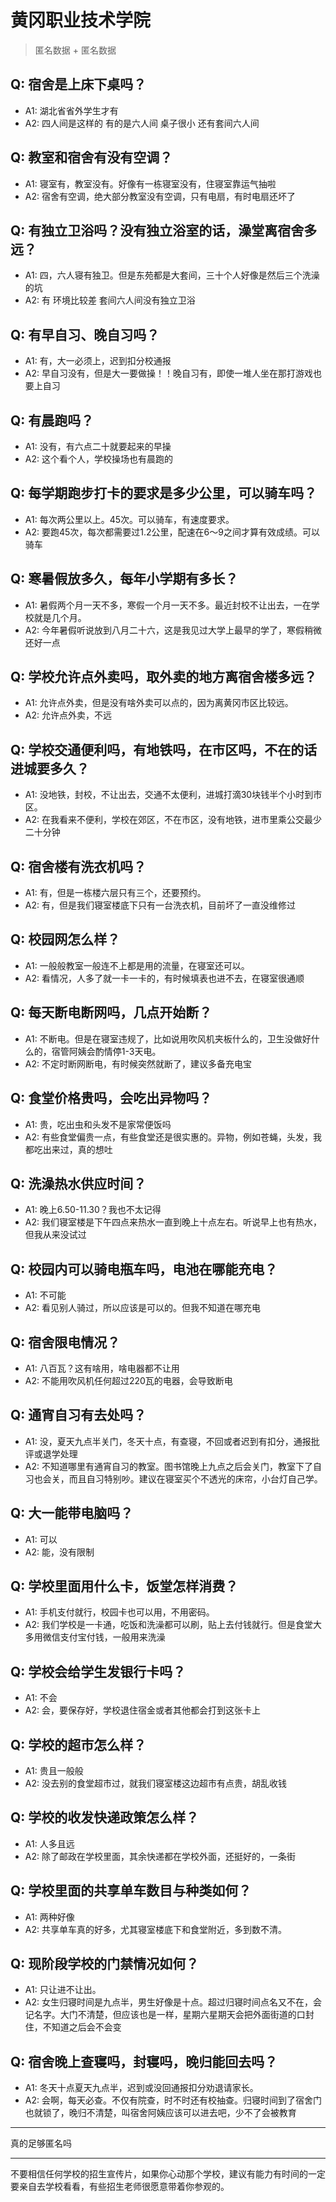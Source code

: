 # 黄冈职业技术学院
> 匿名数据 + 匿名数据
## Q: 宿舍是上床下桌吗？
- A1: 湖北省省外学生才有
- A2: 四人间是这样的 有的是六人间 桌子很小 还有套间六人间
## Q: 教室和宿舍有没有空调？
- A1: 寝室有，教室没有。好像有一栋寝室没有，住寝室靠运气抽啦
- A2: 宿舍有空调，绝大部分教室没有空调，只有电扇，有时电扇还坏了
## Q: 有独立卫浴吗？没有独立浴室的话，澡堂离宿舍多远？
- A1: 四，六人寝有独卫。但是东苑都是大套间，三十个人好像是然后三个洗澡的坑
- A2: 有 环境比较差 套间六人间没有独立卫浴
## Q: 有早自习、晚自习吗？
- A1: 有，大一必须上，迟到扣分校通报
- A2: 早自习没有，但是大一要做操！！晚自习有，即使一堆人坐在那打游戏也要上自习
## Q: 有晨跑吗？
- A1: 没有，有六点二十就要起来的早操
- A2: 这个看个人，学校操场也有晨跑的
## Q: 每学期跑步打卡的要求是多少公里，可以骑车吗？
- A1: 每次两公里以上。45次。可以骑车，有速度要求。
- A2: 要跑45次，每次都需要过1.2公里，配速在6～9之间才算有效成绩。可以骑车
## Q: 寒暑假放多久，每年小学期有多长？
- A1: 暑假两个月一天不多，寒假一个月一天不多。最近封校不让出去，一在学校就是几个月。
- A2: 今年暑假听说放到八月二十六，这是我见过大学上最早的学了，寒假稍微还好一点
## Q: 学校允许点外卖吗，取外卖的地方离宿舍楼多远？
- A1: 允许点外卖，但是没有啥外卖可以点的，因为离黄冈市区比较远。
- A2: 允许点外卖，不远
## Q: 学校交通便利吗，有地铁吗，在市区吗，不在的话进城要多久？
- A1: 没地铁，封校，不让出去，交通不太便利，进城打滴30块钱半个小时到市区。
- A2: 在我看来不便利，学校在郊区，不在市区，没有地铁，进市里乘公交最少二十分钟
## Q: 宿舍楼有洗衣机吗？
- A1: 有，但是一栋楼六层只有三个，还要预约。
- A2: 有，但是我们寝室楼底下只有一台洗衣机，目前坏了一直没维修过
## Q: 校园网怎么样？
- A1: 一般般教室一般连不上都是用的流量，在寝室还可以。
- A2: 看情况，人多了就一卡一卡的，有时候填表也进不去，在寝室很通顺
## Q: 每天断电断网吗，几点开始断？
- A1: 不断电。但是在寝室违规了，比如说用吹风机夹板什么的，卫生没做好什么的，宿管阿姨会酌情停1-3天电。
- A2: 不定时断网断电，有时候突然就断了，建议多备充电宝
## Q: 食堂价格贵吗，会吃出异物吗？
- A1: 贵，吃出虫和头发不是家常便饭吗
- A2: 有些食堂偏贵一点，有些食堂还是很实惠的。异物，例如苍蝇，头发，我都吃出来过，真的想吐
## Q: 洗澡热水供应时间？
- A1: 晚上6.50-11.30？我也不太记得
- A2: 我们寝室楼是下午四点来热水一直到晚上十点左右。听说早上也有热水，但我从来没试过
## Q: 校园内可以骑电瓶车吗，电池在哪能充电？
- A1: 不可能
- A2: 看见别人骑过，所以应该是可以的。但我不知道在哪充电
## Q: 宿舍限电情况？
- A1: 八百瓦？这有啥用，啥电器都不让用
- A2: 不能用吹风机任何超过220瓦的电器，会导致断电
## Q: 通宵自习有去处吗？
- A1: 没，夏天九点半关门，冬天十点，有查寝，不回或者迟到有扣分，通报批评或退学处理
- A2: 不知道哪里有通宵自习的教室。图书馆晚上九点之后会关门，教室下了自习也会关，而且自习特别吵。建议在寝室买个不透光的床帘，小台灯自己学。
## Q: 大一能带电脑吗？
- A1: 可以
- A2: 能，没有限制
## Q: 学校里面用什么卡，饭堂怎样消费？
- A1: 手机支付就行，校园卡也可以用，不用密码。
- A2: 我们学校是一卡通，吃饭和洗澡都可以刷，贴上去付钱就行。但是食堂大多用微信支付宝付钱，一般用来洗澡
## Q: 学校会给学生发银行卡吗？
- A1: 不会
- A2: 会，要保存好，学校退住宿金或者其他都会打到这张卡上
## Q: 学校的超市怎么样？
- A1: 贵且一般般
- A2: 没去别的食堂超市过，就我们寝室楼这边超市有点贵，胡乱收钱
## Q: 学校的收发快递政策怎么样？
- A1: 人多且远
- A2: 除了邮政在学校里面，其余快递都在学校外面，还挺好的，一条街
## Q: 学校里面的共享单车数目与种类如何？
- A1: 两种好像
- A2: 共享单车真的好多，尤其寝室楼底下和食堂附近，多到数不清。
## Q: 现阶段学校的门禁情况如何？
- A1: 只让进不让出。
- A2: 女生归寝时间是九点半，男生好像是十点。超过归寝时间点名又不在，会记名字。大门不清楚，但应该也是一样，星期六星期天会把外面街道的口封住，不知道之后会不会变
## Q: 宿舍晚上查寝吗，封寝吗，晚归能回去吗？
- A1: 冬天十点夏天九点半，迟到或没回通报扣分劝退请家长。
- A2: 会啊，每天必查。不仅有院查，时不时还有校抽查。归寝时间到了宿舍门也就锁了，晚归不清楚，叫宿舍阿姨应该可以进去吧，少不了会被教育
***
真的足够匿名吗
***
不要相信任何学校的招生宣传片，如果你心动那个学校，建议有能力有时间的一定要亲自去学校看看，有些招生老师很愿意带着你参观的。